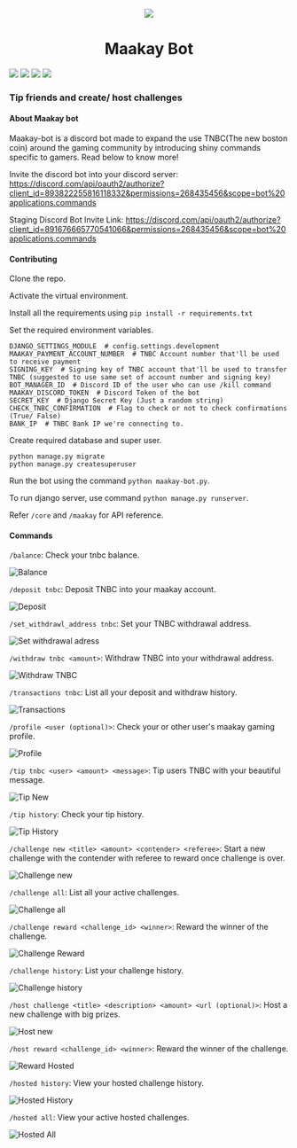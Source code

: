 
<p align="center" style="border-radius: 50%">
  <img src="https://user-images.githubusercontent.com/27518021/137136402-800cea06-f7bb-4774-b0fc-fd7860551b5c.jpg">
  <h1 align="center"> Maakay Bot </h1>
</p>

<p>
<img src="https://img.shields.io/badge/Python-3776AB?style=for-the-badge&logo=python&logoColor=white"> <img src="https://img.shields.io/badge/Django-092E20?style=for-the-badge&logo=django&logoColor=green"> <img src="https://img.shields.io/badge/DJANGO-REST-ff1709?style=for-the-badge&logo=django&logoColor=white&color=ff1709&labelColor=gray"> <img src="https://img.shields.io/badge/Discord-7289DA?style=for-the-badge&logo=discord&logoColor=white">
</p>
<h3>Tip friends and create/ host challenges</h3> 

<h4> About Maakay bot</h4>

Maakay-bot is a discord bot made to expand the use TNBC(The new boston coin) around the gaming community by introducing shiny commands specific to gamers. Read below to know more!

Invite the discord bot into your discord server: https://discord.com/api/oauth2/authorize?client_id=893822255816118332&permissions=268435456&scope=bot%20applications.commands

Staging Discord Bot Invite Link: https://discord.com/api/oauth2/authorize?client_id=891676665770541066&permissions=268435456&scope=bot%20applications.commands

#### Contributing
Clone the repo.

Activate the virtual environment.

Install all the requirements using `pip install -r requirements.txt`

Set the required environment variables.
```shell
DJANGO_SETTINGS_MODULE  # config.settings.development
MAAKAY_PAYMENT_ACCOUNT_NUMBER  # TNBC Account number that'll be used to receive payment
SIGNING_KEY  # Signing key of TNBC account that'll be used to transfer TNBC (suggested to use same set of account number and signing key)
BOT_MANAGER_ID  # Discord ID of the user who can use /kill command
MAAKAY_DISCORD_TOKEN  # Discord Token of the bot
SECRET_KEY  # Django Secret Key (Just a random string)
CHECK_TNBC_CONFIRMATION  # Flag to check or not to check confirmations (True/ False)
BANK_IP  # TNBC Bank IP we're connecting to.
```

Create required database and super user.
```shell
python manage.py migrate
python manage.py createsuperuser
```

Run the bot using the command `python maakay-bot.py`.

To run django server, use command `python manage.py runserver`.

Refer `/core` and `/maakay` for API reference.

#### Commands
`/balance`: Check your tnbc balance.

![Balance](https://media.giphy.com/media/uJBfvosVp38Ws2VpDh/giphy.gif)

`/deposit tnbc`: Deposit TNBC into your maakay account.

![Deposit](https://media.giphy.com/media/3SKSF94UXNnJ3fFSoA/giphy.gif)

`/set_withdrawl_address tnbc`: Set your TNBC withdrawal address.

![Set withdrawal adress](https://media.giphy.com/media/NmHoXuxvzwTuTA7mGb/giphy.gif)

`/withdraw tnbc <amount>`: Withdraw TNBC into your withdrawal address.

![Withdraw TNBC](https://media.giphy.com/media/LAXxlgTSH48y2uM0Hz/giphy.gif)

`/transactions tnbc`: List all your deposit and withdraw history.

![Transactions](https://media.giphy.com/media/rEvB7PEPb68QUG5wO5/giphy.gif)

`/profile <user (optional)>`: Check your or other user's maakay gaming profile.

![Profile](https://media.giphy.com/media/oIIXHQjhXKpAQTyMW6/giphy.gif)

`/tip tnbc <user> <amount> <message>`: Tip users TNBC with your beautiful message.

![Tip New](https://media.giphy.com/media/HAWj7zDnDLmTRle2Vj/giphy.gif)

`/tip history`: Check your tip history.

![Tip History](https://media.giphy.com/media/4g5qHsQpYqQUbcr9lF/giphy.gif)

`/challenge new <title> <amount> <contender> <referee>`: Start a new challenge with the contender with referee to reward once challenge is over.

![Challenge new](https://media.giphy.com/media/NEm5Alpm2Lnkt7rWGD/giphy.gif)

`/challenge all`: List all your active challenges.

![Challenge all](https://media.giphy.com/media/NgZgGmNEVauAcvJeTV/giphy.gif)

`/challenge reward <challenge_id> <winner>`: Reward the winner of the challenge.

![Challenge Reward](https://media.giphy.com/media/GtemRFOnKXsZLlRrC7/giphy.gif)

`/challenge history`: List your challenge history.

![Challenge history](https://media.giphy.com/media/o88OqoDzd11gKUiU8N/giphy.gif)

`/host challenge <title> <description> <amount> <url (optional)>`: Host a new challenge with big prizes.

![Host new](https://media.giphy.com/media/iRd2acSIYlV3wWSqls/giphy.gif)

`/host reward <challenge_id> <winner>`: Reward the winner of the challenge.

![Reward Hosted](https://media.giphy.com/media/ez06jglQfHaXxhYDxg/giphy.gif)

`/hosted history`: View your hosted challenge history.

![Hosted History](https://media.giphy.com/media/4vtDhoCI9cBENgdMMH/giphy.gif)

`/hosted all`: View your active hosted challenges.

![Hosted All](https://media.giphy.com/media/JU3S4SQLyuyyQ5NNM1/giphy.gif)
